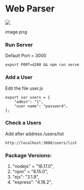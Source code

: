 # Web Parser

![](https://komarev.com/ghpvc/?username=your-geb3)

image.png

### Run Server
Default Port = 3000
```
export PORT=4200 && npm run serve
```

### Add a User
Edit the file user.js
```
export var users = {
    "admin": "1",
    "user name": "password",
};
```

### Check a Users
Add after address /users/list
```
http://localhost:3000/users/list
```

### Package Versions:
1.  "nodejs" = "16.17.0",
2.  "npm" = "8.15.0",
3.  "ejs": "3.1.8",
4.  "express": "4.18.2",